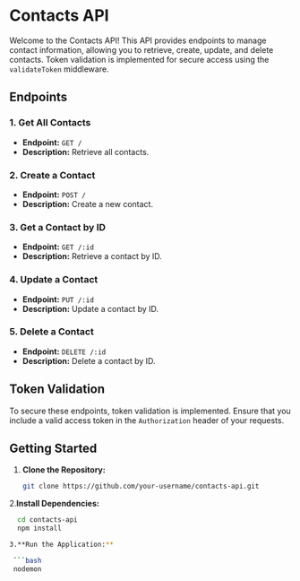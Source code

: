 # Contacts API

Welcome to the Contacts API! This API provides endpoints to manage contact information, allowing you to retrieve, create, update, and delete contacts. Token validation is implemented for secure access using the `validateToken` middleware.

## Endpoints

### 1. Get All Contacts
   - **Endpoint:** `GET /`
   - **Description:** Retrieve all contacts.

### 2. Create a Contact
   - **Endpoint:** `POST /`
   - **Description:** Create a new contact.

### 3. Get a Contact by ID
   - **Endpoint:** `GET /:id`
   - **Description:** Retrieve a contact by ID.

### 4. Update a Contact
   - **Endpoint:** `PUT /:id`
   - **Description:** Update a contact by ID.

### 5. Delete a Contact
   - **Endpoint:** `DELETE /:id`
   - **Description:** Delete a contact by ID.

## Token Validation

To secure these endpoints, token validation is implemented. Ensure that you include a valid access token in the `Authorization` header of your requests.

## Getting Started

1. **Clone the Repository:**
   ```bash
   git clone https://github.com/your-username/contacts-api.git

2.**Install Dependencies:**

  ```bash
    cd contacts-api
    npm install

3.**Run the Application:**

   ```bash
   nodemon
